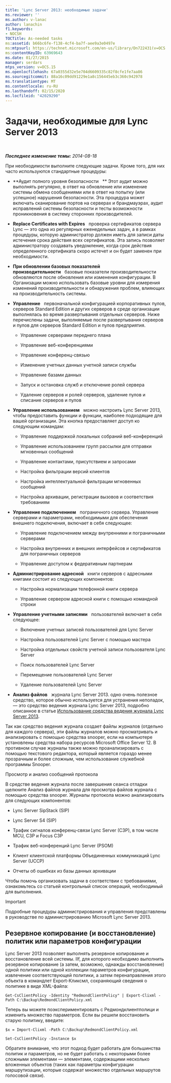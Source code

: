 ```yaml
---
title: 'Lync Server 2013: необходимые задачи'
ms.reviewer: ''
ms.author: v-lanac
author: lanachin
f1.keywords:
- NOCSH
TOCTitle: As-needed tasks
ms:assetid: b66bc6fe-f138-4cf4-ba7f-aee9a3e0497e
ms:mtpsurl: https://technet.microsoft.com/en-us/library/Dn722431(v=OCS.15)
ms:contentKeyID: 63969643
ms.date: 01/27/2015
manager: serdars
mtps_version: v=OCS.15
ms.openlocfilehash: 67a0355d32e5e704d6609335c82f8cfe1fe7aa86
ms.sourcegitcommit: 88a16c09dd91229e1a8c156445eb3c360c942978
ms.translationtype: MT
ms.contentlocale: ru-RU
ms.lasthandoff: 02/15/2020
ms.locfileid: "42029290"
---
```

<div data-xmlns="http://www.w3.org/1999/xhtml">

<div class="topic" data-xmlns="http://www.w3.org/1999/xhtml" data-msxsl="urn:schemas-microsoft-com:xslt" data-cs="http://msdn.microsoft.com/">

<div data-asp="http://msdn2.microsoft.com/asp">

# <a name="as-needed-tasks-in-lync-server-2013"></a>Задачи, необходимые для Lync Server 2013

</div>

<div id="mainSection">

<div id="mainBody">

<span> </span>

_**Последнее изменение темы:** 2014-08-18_

При необходимости выполните следующие задачи. Кроме того, для них часто используются стандартные процедуры:

  - **Аудит полного уровня безопасности   ** Этот аудит можно выполнять регулярно, в ответ на обновление или изменение системы обмена сообщениями или в ответ на попытку (или успешное) нарушения безопасности. Эта процедура может включать сканирование портов на серверах и брандмауэрах, аудит исправлений системы безопасности и тесты возможности проникновения в систему сторонних производителей.

  - **Replace Certificates with Expires**   проверка сертификатов сервера Lync — это одна из регулярных еженедельных задач, а в рамках процедуры, которую администратор должен иметь для записи даты истечения срока действия всех сертификатов. Эта запись позволяет администратору создавать уведомление, когда срок действия определенного сертификата скоро истечет и он будет заменен при необходимости.

  - **При обновлении базовых показателей производительности**   базовые показатели производительности обновляются после обновления или изменения конфигурации. В Организации можно использовать базовые уровни для измерения изменений производительности и обнаружения проблем, влияющих на производительность системы.

  - **Управление**   первоначальной конфигурацией корпоративных пулов, серверов Standard Edition и других серверов в среде организации выполнялась во время развертывания отдельных серверов. Ниже перечислены задачи, выполняемые после развертывания серверов и пулов для серверов Standard Edition и пулов предприятия.
    
      - Управление серверами переднего плана
    
      - Управление веб-конференциями
    
      - Управление конференц-связью
    
      - Изменение учетных данных учетной записи службы
    
      - Управление базами данных
    
      - Запуск и остановка служб и отключение ролей сервера
    
      - Удаление серверов и ролей серверов, удаление пулов и списание серверов и пулов

  - **Управление использованием**   можно настроить Lync Server 2013, чтобы предоставить функции и функции, наиболее подходящие для вашей организации. Эта кнопка предоставляет доступ ко следующим командам:
    
      - Управление поддержкой локальных собраний веб-конференций
    
      - Управление использованием групп рассылки для отправки мгновенных сообщений
    
      - Управление контактами, присутствием и запросами
    
      - Настройка фильтрации версий клиентов
    
      - Настройка интеллектуальной фильтрации мгновенных сообщений
    
      - Настройка архивации, регистрации вызовов и соответствия требованиям

  - **Управление подключением**   пограничного сервера. Управление серверами и параметрами, необходимыми для обеспечения внешнего подключения, включает в себя следующее:
    
      - Управление подключением между внутренними и пограничными серверами
    
      - Настройка внутренних и внешних интерфейсов и сертификатов для пограничных серверов
    
      - Управление доступом к федеративным партнерам

  - **Администрирование адресной**   книги серверов с адресными книгами состоит из следующих компонентов:
    
      - Настройка нормализации телефонной книги сервера
    
      - Управление сервером адресной книги с помощью командной строки

  - **Управление учетными записями**   пользователей включает в себя следующее:
    
      - Включение учетных записей пользователей для Lync Server
    
      - Настройка пользователей Lync Server с помощью мастера
    
      - Настройка отдельных свойств учетной записи пользователя Lync Server
    
      - Поиск пользователей Lync Server
    
      - Перемещение пользователей Lync Server
    
      - Удаление пользователей Lync Server

  - **Анализ файлов**   журнала Lync Server 2013. одно очень полезное средство, которое обычно используется для устранения неполадок, — это средство ведения журнала Lync Server 2013, подробно описанное в статье [Использование средства ведения журнала Lync Server 2013](http://technet.microsoft.com/library/gg558599.aspx).

Так как средство ведения журнала создает файлы журналов (отдельно для каждого сервера), эти файлы журналов можно просматривать и анализировать с помощью средства snooper, если на компьютере установлены средства набора ресурсов Microsoft Office Server 12. В противном случае журналы также можно проанализировать с помощью текстового редактора, который является гораздо менее прозрачным и более сложным, чем использование служебной программы Snooper.

Просмотр и анализ сообщений протокола

В средстве ведения журнала после завершения сеанса отладки щелкните Анализ файлов журнала для просмотра файлов журнала с помощью средства snooper. Журналы протокола можно анализировать для следующих компонентов:

  - Lync Server SipStack (SIP)

  - Lync Server S4 (SIP)

  - Трафик сигналов конференц-связи Lync Server (C3P), в том числе MCU, C3P и Focus C3P

  - Трафик веб-конференций Lync Server (PSOM)

  - Клиент клиентской платформы Объединенных коммуникаций Lync Server (UCCP)

  - Отчеты об ошибках из базы данных архивации

Чтобы помочь организовать задачи в соответствии с требованиями, ознакомьтесь со статьей контрольный список операций, необходимый для выполнения.

<div>


> [!IMPORTANT]  
> Подробные процедуры администрирования и управления представлены в руководстве по администрированию Microsoft Lync Server 2013.



</div>

<div>

## <a name="backup-and-restore-policies-or-configuration-settings"></a>Резервное копирование (и восстановление) политик или параметров конфигурации

Lync Server 2013 позволяет выполнять резервное копирование и восстановление всей системы. IIf, для которого необходимо выполнить резервное копирование (а затем, возможно, однажды восстановление) одной политики или одной коллекции параметров конфигурации, извлечение соответствующей политики, а затем перенаправления этого объекта в командлет Export-Кликсмл, сохраняющий сведения о политике в виде XML-файла:

`Get-CsClientPolicy -Identity "RedmondClientPolicy" | Export-Clixml -Path C:\Backup\RedmondClientPolicy.xml`

Теперь вы можете поэкспериментировать с Редмондклиентполици и изменить множество параметров. Если вы решили восстановить старую политику, введите:

`$x = Import-Clixml -Path C:\Backup\RedmondClientPolicy.xml`

`Set-CsClientPolicy -Instance $x`

Обратите внимание, что этот подход будет работать для большинства политик и параметров, но не будет работать с некоторыми более сложными элементами — элементами, содержащими несколько вложенных объектов (таких как параметры конфигурации маршрутизации, которые содержат множество отдельных маршрутов голосовой связи).

</div>

</div>

<span> </span>

</div>

</div>

</div>

